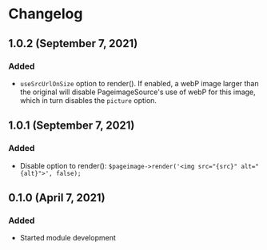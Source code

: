 # Changelog

## 1.0.2 (September 7, 2021)

### Added
- `useSrcUrlOnSize` option to render(). If enabled, a webP image larger than the original will disable PageimageSource's use of webP for this image, which in turn disables the `picture` option.

## 1.0.1 (September 7, 2021)

### Added
- Disable option to render():  `$pageimage->render('<img src="{src}" alt="{alt}">', false);`


## 0.1.0 (April 7, 2021)

### Added
- Started module development
